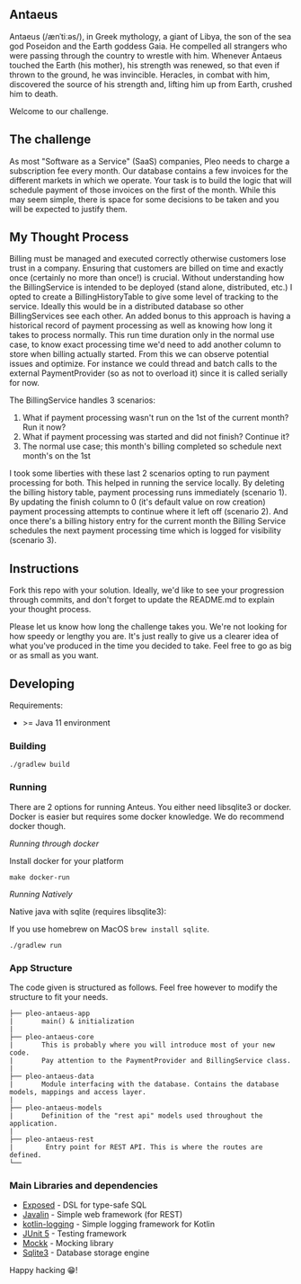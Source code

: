 ## Antaeus

Antaeus (/ænˈtiːəs/), in Greek mythology, a giant of Libya, the son of the sea god Poseidon and the Earth goddess Gaia. He compelled all strangers who were passing through the country to wrestle with him. Whenever Antaeus touched the Earth (his mother), his strength was renewed, so that even if thrown to the ground, he was invincible. Heracles, in combat with him, discovered the source of his strength and, lifting him up from Earth, crushed him to death.

Welcome to our challenge.

## The challenge

As most "Software as a Service" (SaaS) companies, Pleo needs to charge a subscription fee every month. Our database contains a few invoices for the different markets in which we operate. Your task is to build the logic that will schedule payment of those invoices on the first of the month. While this may seem simple, there is space for some decisions to be taken and you will be expected to justify them.

## My Thought Process

Billing must be managed and executed correctly otherwise customers lose trust in a company. Ensuring that customers are billed on time and exactly once (certainly no more than once!) is crucial. Without understanding how the BillingService is intended to be deployed (stand alone, distributed, etc.) I opted to create a BillingHistoryTable to give some level of tracking to the service. Ideally this would be in a distributed database so other BillingServices see each other. An added bonus to this approach is having a historical record of payment processing as well as knowing how long it takes to process normally. This run time duration only in the normal use case, to know exact processing time we'd need to add another column to store when billing actually started. From this we can observe potential issues and optimize. For instance we could thread and batch calls to the external PaymentProvider (so as not to overload it) since it is called serially for now. 

The BillingService handles 3 scenarios:

1. What if payment processing wasn't run on the 1st of the current month? Run it now?
2. What if payment processing was started and did not finish? Continue it?
3. The normal use case; this month's billing completed so schedule next month's on the 1st

I took some liberties with these last 2 scenarios opting to run payment processing for both. This helped in running the service locally. By deleting the billing history table, payment processing runs immediately (scenario 1). By updating the finish column to 0 (it's default value on row creation) payment processing attempts to continue where it left off (scenario 2). And once there's a billing history entry for the current month the Billing Service schedules the next payment processing time which is logged for visibility (scenario 3).

## Instructions

Fork this repo with your solution. Ideally, we'd like to see your progression through commits, and don't forget to update the README.md to explain your thought process.

Please let us know how long the challenge takes you. We're not looking for how speedy or lengthy you are. It's just really to give us a clearer idea of what you've produced in the time you decided to take. Feel free to go as big or as small as you want.

## Developing

Requirements:
- \>= Java 11 environment

### Building

```
./gradlew build
```

### Running

There are 2 options for running Anteus. You either need libsqlite3 or docker. Docker is easier but requires some docker knowledge. We do recommend docker though.


*Running through docker*

Install docker for your platform

```
make docker-run
```

*Running Natively*

Native java with sqlite (requires libsqlite3):

If you use homebrew on MacOS `brew install sqlite`.

```
./gradlew run
```


### App Structure
The code given is structured as follows. Feel free however to modify the structure to fit your needs.
```
├── pleo-antaeus-app
|       main() & initialization
|
├── pleo-antaeus-core
|       This is probably where you will introduce most of your new code.
|       Pay attention to the PaymentProvider and BillingService class.
|
├── pleo-antaeus-data
|       Module interfacing with the database. Contains the database models, mappings and access layer.
|
├── pleo-antaeus-models
|       Definition of the "rest api" models used throughout the application.
|
├── pleo-antaeus-rest
|        Entry point for REST API. This is where the routes are defined.
└──
```

### Main Libraries and dependencies
* [Exposed](https://github.com/JetBrains/Exposed) - DSL for type-safe SQL
* [Javalin](https://javalin.io/) - Simple web framework (for REST)
* [kotlin-logging](https://github.com/MicroUtils/kotlin-logging) - Simple logging framework for Kotlin
* [JUnit 5](https://junit.org/junit5/) - Testing framework
* [Mockk](https://mockk.io/) - Mocking library
* [Sqlite3](https://sqlite.org/index.html) - Database storage engine

Happy hacking 😁!
